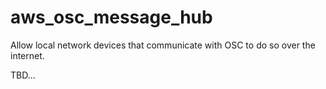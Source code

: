 # aws_osc_message_hub
Allow local network devices that communicate with OSC to do so over the internet.

TBD...
